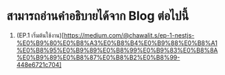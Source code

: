 # สามารถอ่านคำอธิบายได้จาก Blog ต่อไปนี้
1. (EP.1 เริ่มต้นใช้งาน)[https://medium.com/@chawalit.s/ep-1-nestjs-%E0%B9%80%E0%B8%A3%E0%B8%B4%E0%B9%88%E0%B8%A1%E0%B8%95%E0%B9%89%E0%B8%99%E0%B9%83%E0%B8%8A%E0%B9%89%E0%B8%87%E0%B8%B2%E0%B8%99-448e6721c704]